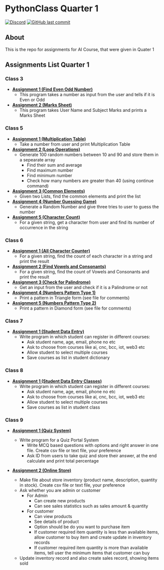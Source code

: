 # PythonClass Quarter 1

[![Discord](https://img.shields.io/discord/987926559480512542?label=discord)](https://discord.gg/R2g75R52GX)
[![GitHub last commit](https://img.shields.io/github/last-commit/archangel4031/PythonClassAssignments?color=%23f54242)](https://github.com/archangel4031/PythonClassAssignments)

## About
This is the repo for assignments for AI Course, that were given in Quater 1

## Assignments List Quarter 1

### Class 3

 - **[Assignment 1 (Find Even Odd Number)](https://github.com/archangel4031/PythonClassAssignments/blob/master/Quarter1/Class3/Class3_Assignment1_EvenOdd.py)**
	 - This program takes a number as input from the user and tells if it is Even or Odd
 - **[Assignment 2 (Marks Sheet)](https://github.com/archangel4031/PythonClassAssignments/blob/master/Quarter1/Class3/Class3_Assignment2_MarkSheet.py)**
	 - This program takes User Name and Subject Marks and prints a Marks Sheet

### Class 5

 - **[Assignment 1 (Multiplication Table)](https://github.com/archangel4031/PythonClassAssignments/blob/master/Quarter1/Class5/Class5_Assignment1_Table.py)**
	 - Take a number from user and print Multiplication Table
 - **[Assignment 2 (Loop Operations)](https://github.com/archangel4031/PythonClassAssignments/blob/master/Quarter1/Class5/Class5_Assignment2_LoopOperations.py)**
	 - Generate 100 random numbers between 10 and 90 and store them in a sepearate array
		 - Find their sum and average
		 - Find maximum number
		 - Find minimum number
		 - Check how many numbers are greater than 40 (using continue command)
 - **[Assignment 3 (Common Elements)](https://github.com/archangel4031/PythonClassAssignments/blob/master/Quarter1/Class5/Class5_Assignment3_CommonElements.py)**
	 - Given two Lists, find the common elements and print the list
 - **[Assignment 4 (Number Guessing Game)](https://github.com/archangel4031/PythonClassAssignments/blob/master/Quarter1/Class5/Class5_Assignment4_GuessGame.py)**
	- Generate a Random Number and give three tries to user to guess the number
- **[Assignment 5 (Character Count)](https://github.com/archangel4031/PythonClassAssignments/blob/master/Quarter1/Class5/Class5_Assignment5_CharacterCount.py)**
	- For a given string, get a character from user and find its number of occurrence in the string

### Class 6

- **[Assignment 1 (All Character Counter)](https://github.com/archangel4031/PythonClassAssignments/blob/master/Quarter1/Class6/Class6_Assignment1_CharacterCounter.py)**
	- For a given string, find the count of each character in a string and print the result
- **[Assignment 2 (Find Vowels and Consonants)](https://github.com/archangel4031/PythonClassAssignments/blob/master/Quarter1/Class6/Class6_Assignment2_VowelsConsonants.py)**
	- For a given string, find the count of Vowels and Consonants and print the result
- **[Assignment 3 (Check for Palindrome)](https://github.com/archangel4031/PythonClassAssignments/blob/master/Quarter1/Class6/Class6_Assignment3_PalindromeChecker.py)**
	- Get an input from the user and check if it is a Palindrome or not
- **[Assignment 4 (Numbers Pattern Type 1)](https://github.com/archangel4031/PythonClassAssignments/blob/master/Quarter1/Class6/Class6_Assignment4_PatternPrint.py)**
	- Print a pattern in Triangle form (see file for comments)
- **[Assignment 5 (Numbers Pattern Type 2)](https://github.com/archangel4031/PythonClassAssignments/blob/master/Quarter1/Class6/Class6_Assignment5_DiamondPattern.py)**
	- Print a pattern in Diamond form (see file for comments)


### Class 7

 -  **[Assignment 1 (Student Data Entry)](https://github.com/archangel4031/PythonClassAssignments/blob/master/Quarter1/Class7/Class7_Assignment1_StudentDataEntry.py)**
	- Write program in which student can register in different courses:
		- Ask student name, age, email, phone no etc
		- Ask to choose from courses like ai, cnc, bcc, iot, web3 etc
		- Allow student to select multiple courses
		- Save courses as list in student dictionary

### Class 8

 -  **[Assignment 1 (Student Data Entry Classes)](https://github.com/archangel4031/PythonClassAssignments/blob/master/Quarter1/Class8/Class8_Assignment1_StudentDataEntryClasses.py)**
	- Write program in which student can register in different courses:
		- Ask student name, age, email, phone no etc
		- Ask to choose from courses like ai, cnc, bcc, iot, web3 etc
		- Allow student to select multiple courses
		- Save courses as list in student class

### Class 9

 -  **[Assignment 1 (Quiz System)](https://github.com/archangel4031/PythonClassAssignments/blob/master/Quarter1/Class9/Class9_Assignment1_QuizSystem.py)**
	- Write program for a Quiz Portal System
		- Write MCQ based questions with options and right answer in one file. Create csv file or text file, your preference
		- Ask ID from users to take quiz and store their answer, at the end calculate and print total percentage

 -  **[Assignment 2 (Online Store)](https://github.com/archangel4031/PythonClassAssignments/blob/master/Quarter1/Class9/Class9_Assignment2_OnlineStore.py)**
	- Make file about store inventory (product name, description, quantity in stock). Create csv file or text file, your preference
	- Ask whether you are admin or customer
		- For Admin
			- Can create new products 
			- Can see sales statistics such as sales amount & quantity
		- For customer 
			- Can view products
			- See details of product
			- Option should be do you want to purchase item
			- If customer required item quantity is less than available items, allow customer to buy item and create update in inventory records
			- If customer required item quantity is more than available items, tell user the minimum items that customer can buy
	- Update inventory record and also create sales record, showing items sold